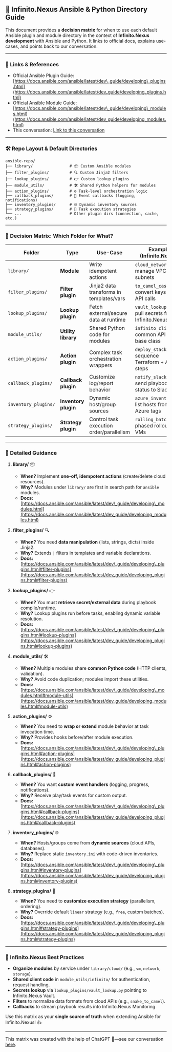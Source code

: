 ## 📖 Infinito.Nexus Ansible & Python Directory Guide

This document provides a **decision matrix** for when to use each default Ansible plugin and module directory in the context of **Infinito.Nexus development** with Ansible and Python. It links to official docs, explains use-cases, and points back to our conversation.

---

### 🔗 Links & References

* Official Ansible Plugin Guide: [https://docs.ansible.com/ansible/latest/dev\_guide/developing\_plugins.html](https://docs.ansible.com/ansible/latest/dev_guide/developing_plugins.html)
* Official Ansible Module Guide: [https://docs.ansible.com/ansible/latest/dev\_guide/developing\_modules.html](https://docs.ansible.com/ansible/latest/dev_guide/developing_modules.html)
* This conversation: [Link to this conversation](https://chat.openai.com/)

---

### 🛠️ Repo Layout & Default Directories

```plaintext
ansible-repo/
├── library/                # 📦 Custom Ansible modules
├── filter_plugins/         # 🔍 Custom Jinja2 filters
├── lookup_plugins/         # 👉 Custom lookup plugins
├── module_utils/           # 🛠️ Shared Python helpers for modules
├── action_plugins/         # ⚙️ Task-level orchestration logic
├── callback_plugins/       # 📣 Event callbacks (logging, notifications)
├── inventory_plugins/      # 🌐 Dynamic inventory sources
├── strategy_plugins/       # 🧠 Task execution strategies
└── ...                     # Other plugin dirs (connection, cache, etc.)
```

---

### 🎯 Decision Matrix: Which Folder for What?

| Folder               | Type                 | Use-Case                                 | Example (Infinito.Nexus)                                | Emoji |
| -------------------- | -------------------- | ---------------------------------------- | ----------------------------------------------------- | ----- |
| `library/`           | **Module**           | Write idempotent actions                 | `cloud_network.py`: manage VPCs, subnets              | 📦    |
| `filter_plugins/`    | **Filter plugin**    | Jinja2 data transforms in templates/vars | `to_camel_case.py`: convert keys for API calls        | 🔍    |
| `lookup_plugins/`    | **Lookup plugin**    | Fetch external/secure data at runtime    | `vault_lookup.py`: pull secrets from Infinito.Nexus Vault     | 👉    |
| `module_utils/`      | **Utility library**  | Shared Python code for modules           | `infinito_client.py`: common API client base class      | 🛠️   |
| `action_plugins/`    | **Action plugin**    | Complex task orchestration wrappers      | `deploy_stack.py`: sequence Terraform + Ansible steps | ⚙️    |
| `callback_plugins/`  | **Callback plugin**  | Customize log/report behavior            | `notify_slack.py`: send playbook status to Slack      | 📣    |
| `inventory_plugins/` | **Inventory plugin** | Dynamic host/group sources               | `azure_inventory.py`: list hosts from Azure tags      | 🌐    |
| `strategy_plugins/`  | **Strategy plugin**  | Control task execution order/parallelism | `rolling_batch.py`: phased rollout of VMs             | 🧠    |

---

### 📝 Detailed Guidance

1. **library/** 📦

   * **When?** Implement **one-off, idempotent actions** (create/delete cloud resources).
   * **Why?** Modules under `library/` are first in search path for `ansible` modules.
   * **Docs:** [https://docs.ansible.com/ansible/latest/dev\_guide/developing\_modules.html](https://docs.ansible.com/ansible/latest/dev_guide/developing_modules.html)

2. **filter\_plugins/** 🔍

   * **When?** You need **data manipulation** (lists, strings, dicts) inside Jinja2.
   * **Why?** Extends `|` filters in templates and variable declarations.
   * **Docs:** [https://docs.ansible.com/ansible/latest/dev\_guide/developing\_plugins.html#filter-plugins](https://docs.ansible.com/ansible/latest/dev_guide/developing_plugins.html#filter-plugins)

3. **lookup\_plugins/** 👉

   * **When?** You must **retrieve secret/external data** during playbook compile/runtime.
   * **Why?** Lookup plugins run before tasks, enabling dynamic variable resolution.
   * **Docs:** [https://docs.ansible.com/ansible/latest/dev\_guide/developing\_plugins.html#lookup-plugins](https://docs.ansible.com/ansible/latest/dev_guide/developing_plugins.html#lookup-plugins)

4. **module\_utils/** 🛠️

   * **When?** Multiple modules share **common Python code** (HTTP clients, validation).
   * **Why?** Avoid code duplication; modules import these utilities.
   * **Docs:** [https://docs.ansible.com/ansible/latest/dev\_guide/developing\_modules.html#module-utils](https://docs.ansible.com/ansible/latest/dev_guide/developing_modules.html#module-utils)

5. **action\_plugins/** ⚙️

   * **When?** You need to **wrap or extend** module behavior at task invocation time.
   * **Why?** Provides hooks before/after module execution.
   * **Docs:** [https://docs.ansible.com/ansible/latest/dev\_guide/developing\_plugins.html#action-plugins](https://docs.ansible.com/ansible/latest/dev_guide/developing_plugins.html#action-plugins)

6. **callback\_plugins/** 📣

   * **When?** You want **custom event handlers** (logging, progress, notifications).
   * **Why?** Receive play/task events for custom output.
   * **Docs:** [https://docs.ansible.com/ansible/latest/dev\_guide/developing\_plugins.html#callback-plugins](https://docs.ansible.com/ansible/latest/dev_guide/developing_plugins.html#callback-plugins)

7. **inventory\_plugins/** 🌐

   * **When?** Hosts/groups come from **dynamic sources** (cloud APIs, databases).
   * **Why?** Replace static `inventory.ini` with code-driven inventories.
   * **Docs:** [https://docs.ansible.com/ansible/latest/dev\_guide/developing\_plugins.html#inventory-plugins](https://docs.ansible.com/ansible/latest/dev_guide/developing_plugins.html#inventory-plugins)

8. **strategy\_plugins/** 🧠

   * **When?** You need to **customize execution strategy** (parallelism, ordering).
   * **Why?** Override default `linear` strategy (e.g., `free`, custom batches).
   * **Docs:** [https://docs.ansible.com/ansible/latest/dev\_guide/developing\_plugins.html#strategy-plugins](https://docs.ansible.com/ansible/latest/dev_guide/developing_plugins.html#strategy-plugins)

---

### 🚀 Infinito.Nexus Best Practices

* **Organize modules** by service under `library/cloud/` (e.g., `vm`, `network`, `storage`).
* **Shared client code** in `module_utils/infinito/` for authentication, request handling.
* **Secrets lookup** via `lookup_plugins/vault_lookup.py` pointing to Infinito.Nexus Vault.
* **Filters** to normalize data formats from cloud APIs (e.g., `snake_to_camel`).
* **Callbacks** to stream playbook results into Infinito.Nexus Monitoring.

Use this matrix as your **single source of truth** when extending Ansible for Infinito.Nexus! 👍 

---

This matrix was created with the help of ChatGPT 🤖—see our conversation [here](https://chatgpt.com/canvas/shared/682b1a62d6dc819184ecdc696c51290a).
